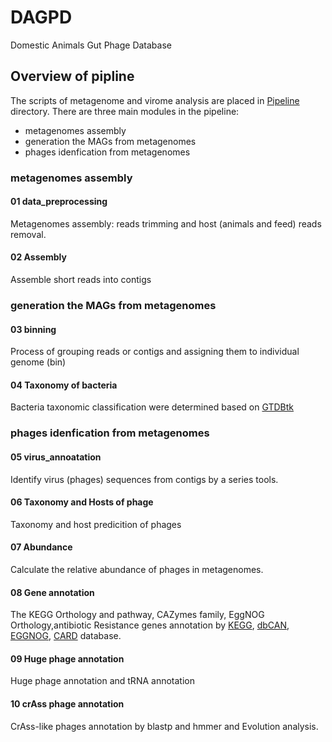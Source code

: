 # DAGPD
Domestic Animals Gut Phage Database

## Overview of pipline
The scripts of metagenome and virome analysis are placed in [Pipeline](https://github.com/xanadu314/DAGPD/tree/main/Pipeline) directory.
There are three main modules in the pipeline:

- metagenomes assembly 
- generation the MAGs from metagenomes
- phages idenfication from metagenomes

### metagenomes assembly 

#### 01 data_preprocessing
Metagenomes assembly: reads trimming and host (animals and feed) reads removal.

#### 02 Assembly
Assemble short reads into contigs

### generation the MAGs from metagenomes

#### 03 binning
Process of grouping reads or contigs and assigning them to individual genome (bin)

#### 04 Taxonomy of bacteria
Bacteria taxonomic classification were determined based on [GTDBtk](http://gtdb.ecogenomic.org/)

### phages idenfication from metagenomes

#### 05 virus_annoatation
Identify virus (phages) sequences from contigs by a series tools.

#### 06 Taxonomy and Hosts of phage
Taxonomy and host predicition of phages

#### 07 Abundance
Calculate the relative abundance of phages in metagenomes.

#### 08 Gene annotation
The KEGG Orthology and pathway, CAZymes family, EggNOG Orthology,antibiotic Resistance genes annotation by [KEGG](https://www.genome.jp/tools/kofamkoala/), [dbCAN](https://bcb.unl.edu/dbCAN/download/), [EGGNOG](http://eggnog-mapper.embl.de), [CARD](https://card.mcmaster.ca/analyze/rgi) database.

#### 09 Huge phage annotation
Huge phage annotation and tRNA annotation

#### 10 crAss phage annotation
CrAss-like phages annotation by blastp and hmmer and Evolution analysis.
